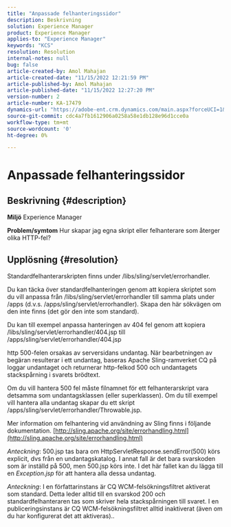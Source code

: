 ```yaml
---
title: "Anpassade felhanteringssidor"
description: Beskrivning
solution: Experience Manager
product: Experience Manager
applies-to: "Experience Manager"
keywords: "KCS"
resolution: Resolution
internal-notes: null
bug: false
article-created-by: Amol Mahajan
article-created-date: "11/15/2022 12:21:59 PM"
article-published-by: Amol Mahajan
article-published-date: "11/15/2022 12:27:20 PM"
version-number: 2
article-number: KA-17479
dynamics-url: "https://adobe-ent.crm.dynamics.com/main.aspx?forceUCI=1&pagetype=entityrecord&etn=knowledgearticle&id=9c776318-e064-ed11-9561-6045bd006a22"
source-git-commit: cdc4a7fb1612906a0258a58e1db128e96d1cce0a
workflow-type: tm+mt
source-wordcount: '0'
ht-degree: 0%

---
```


# Anpassade felhanteringssidor

## Beskrivning {#description}

<b>Miljö</b>
Experience Manager


<b>Problem/symtom</b>
Hur skapar jag egna skript eller felhanterare som återger olika HTTP-fel?


## Upplösning {#resolution}


Standardfelhanterarskripten finns under /libs/sling/servlet/errorhandler.

Du kan täcka över standardfelhanteringen genom att kopiera skriptet som du vill anpassa från /libs/sling/servlet/errorhandler till samma plats under /apps (d.v.s. /apps/sling/servlet/errorhandler). Skapa den här sökvägen om den inte finns (det gör den inte som standard).

Du kan till exempel anpassa hanteringen av 404 fel genom att kopiera /libs/sling/servlet/errorhandler/404.jsp till /apps/sling/servlet/errorhandler/404.jsp

http 500-felen orsakas av serversidans undantag. När bearbetningen av begäran resulterar i ett undantag, baseras Apache Sling-ramverket CQ på loggar undantaget och returnerar http-felkod 500 och undantagets stackspårning i svarets brödtext.

Om du vill hantera 500 fel måste filnamnet för ett felhanterarskript vara detsamma som undantagsklassen (eller superklassen). Om du till exempel vill hantera alla undantag skapar du ett skript /apps/sling/servlet/errorhandler/Throwable.jsp.

Mer information om felhantering vid användning av Sling finns i följande dokumentation. [http://sling.apache.org/site/errorhandling.html](http://sling.apache.org/site/errorhandling.html)

*Anteckning*: 500.jsp tas bara om HttpServletResponse.sendError(500) körs explicit, dvs från en undantagskatalog.
I annat fall är det bara svarskoden som är inställd på 500, men 500.jsp körs inte.
I det här fallet kan du lägga till en *Exception.jsp* för att hantera alla dessa undantag.

*Anteckning*: I en författarinstans är CQ WCM-felsökningsfiltret aktiverat som standard. Detta leder alltid till en svarskod 200 och standardfelhanteraren tas som skriver hela stackspårningen till svaret. I en publiceringsinstans är CQ WCM-felsökningsfiltret alltid inaktiverat (även om du har konfigurerat det att aktiveras)..
